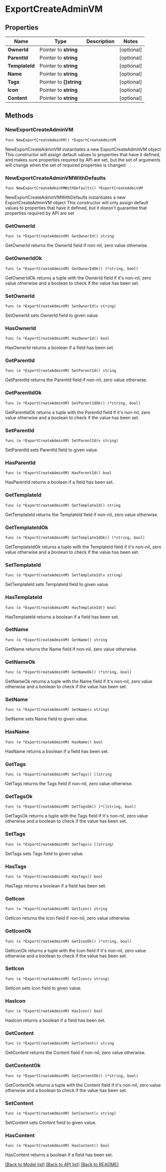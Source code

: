 # ExportCreateAdminVM

## Properties

Name | Type | Description | Notes
------------ | ------------- | ------------- | -------------
**OwnerId** | Pointer to **string** |  | [optional] 
**ParentId** | Pointer to **string** |  | [optional] 
**TemplateId** | Pointer to **string** |  | [optional] 
**Name** | Pointer to **string** |  | [optional] 
**Tags** | Pointer to **[]string** |  | [optional] 
**Icon** | Pointer to **string** |  | [optional] 
**Content** | Pointer to **string** |  | [optional] 

## Methods

### NewExportCreateAdminVM

`func NewExportCreateAdminVM() *ExportCreateAdminVM`

NewExportCreateAdminVM instantiates a new ExportCreateAdminVM object
This constructor will assign default values to properties that have it defined,
and makes sure properties required by API are set, but the set of arguments
will change when the set of required properties is changed

### NewExportCreateAdminVMWithDefaults

`func NewExportCreateAdminVMWithDefaults() *ExportCreateAdminVM`

NewExportCreateAdminVMWithDefaults instantiates a new ExportCreateAdminVM object
This constructor will only assign default values to properties that have it defined,
but it doesn't guarantee that properties required by API are set

### GetOwnerId

`func (o *ExportCreateAdminVM) GetOwnerId() string`

GetOwnerId returns the OwnerId field if non-nil, zero value otherwise.

### GetOwnerIdOk

`func (o *ExportCreateAdminVM) GetOwnerIdOk() (*string, bool)`

GetOwnerIdOk returns a tuple with the OwnerId field if it's non-nil, zero value otherwise
and a boolean to check if the value has been set.

### SetOwnerId

`func (o *ExportCreateAdminVM) SetOwnerId(v string)`

SetOwnerId sets OwnerId field to given value.

### HasOwnerId

`func (o *ExportCreateAdminVM) HasOwnerId() bool`

HasOwnerId returns a boolean if a field has been set.

### GetParentId

`func (o *ExportCreateAdminVM) GetParentId() string`

GetParentId returns the ParentId field if non-nil, zero value otherwise.

### GetParentIdOk

`func (o *ExportCreateAdminVM) GetParentIdOk() (*string, bool)`

GetParentIdOk returns a tuple with the ParentId field if it's non-nil, zero value otherwise
and a boolean to check if the value has been set.

### SetParentId

`func (o *ExportCreateAdminVM) SetParentId(v string)`

SetParentId sets ParentId field to given value.

### HasParentId

`func (o *ExportCreateAdminVM) HasParentId() bool`

HasParentId returns a boolean if a field has been set.

### GetTemplateId

`func (o *ExportCreateAdminVM) GetTemplateId() string`

GetTemplateId returns the TemplateId field if non-nil, zero value otherwise.

### GetTemplateIdOk

`func (o *ExportCreateAdminVM) GetTemplateIdOk() (*string, bool)`

GetTemplateIdOk returns a tuple with the TemplateId field if it's non-nil, zero value otherwise
and a boolean to check if the value has been set.

### SetTemplateId

`func (o *ExportCreateAdminVM) SetTemplateId(v string)`

SetTemplateId sets TemplateId field to given value.

### HasTemplateId

`func (o *ExportCreateAdminVM) HasTemplateId() bool`

HasTemplateId returns a boolean if a field has been set.

### GetName

`func (o *ExportCreateAdminVM) GetName() string`

GetName returns the Name field if non-nil, zero value otherwise.

### GetNameOk

`func (o *ExportCreateAdminVM) GetNameOk() (*string, bool)`

GetNameOk returns a tuple with the Name field if it's non-nil, zero value otherwise
and a boolean to check if the value has been set.

### SetName

`func (o *ExportCreateAdminVM) SetName(v string)`

SetName sets Name field to given value.

### HasName

`func (o *ExportCreateAdminVM) HasName() bool`

HasName returns a boolean if a field has been set.

### GetTags

`func (o *ExportCreateAdminVM) GetTags() []string`

GetTags returns the Tags field if non-nil, zero value otherwise.

### GetTagsOk

`func (o *ExportCreateAdminVM) GetTagsOk() (*[]string, bool)`

GetTagsOk returns a tuple with the Tags field if it's non-nil, zero value otherwise
and a boolean to check if the value has been set.

### SetTags

`func (o *ExportCreateAdminVM) SetTags(v []string)`

SetTags sets Tags field to given value.

### HasTags

`func (o *ExportCreateAdminVM) HasTags() bool`

HasTags returns a boolean if a field has been set.

### GetIcon

`func (o *ExportCreateAdminVM) GetIcon() string`

GetIcon returns the Icon field if non-nil, zero value otherwise.

### GetIconOk

`func (o *ExportCreateAdminVM) GetIconOk() (*string, bool)`

GetIconOk returns a tuple with the Icon field if it's non-nil, zero value otherwise
and a boolean to check if the value has been set.

### SetIcon

`func (o *ExportCreateAdminVM) SetIcon(v string)`

SetIcon sets Icon field to given value.

### HasIcon

`func (o *ExportCreateAdminVM) HasIcon() bool`

HasIcon returns a boolean if a field has been set.

### GetContent

`func (o *ExportCreateAdminVM) GetContent() string`

GetContent returns the Content field if non-nil, zero value otherwise.

### GetContentOk

`func (o *ExportCreateAdminVM) GetContentOk() (*string, bool)`

GetContentOk returns a tuple with the Content field if it's non-nil, zero value otherwise
and a boolean to check if the value has been set.

### SetContent

`func (o *ExportCreateAdminVM) SetContent(v string)`

SetContent sets Content field to given value.

### HasContent

`func (o *ExportCreateAdminVM) HasContent() bool`

HasContent returns a boolean if a field has been set.


[[Back to Model list]](../README.md#documentation-for-models) [[Back to API list]](../README.md#documentation-for-api-endpoints) [[Back to README]](../README.md)


